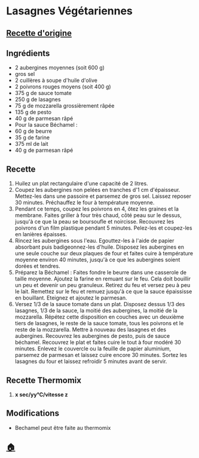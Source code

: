 # Lasagnes Végétariennes
## [Recette d'origine](https://cuisine.journaldesfemmes.fr/recette/312546-lasagnes-vegetariennes)

## Ingrédients

- 2 aubergines moyennes (soit 600 g)
- gros sel
- 2 cuillères à soupe d'huile d'olive
- 2 poivrons rouges moyens (soit 400 g)
- 375 g de sauce tomate
- 250 g de lasagnes
- 75 g de mozzarella grossièrement râpée
- 135 g de pesto
- 40 g de parmesan râpé
- Pour la sauce Béchamel :
- 60 g de beurre
- 35 g de farine
- 375 ml de lait
- 40 g de parmesan râpé

## Recette
1. Huilez un plat rectangulaire d'une capacité de 2 litres.
2. Coupez les aubergines non pelées en tranches d'1 cm d'épaisseur. Mettez-les dans une passoire et parsemez de gros sel. Laissez reposer 30 minutes. Préchauffez le four à température moyenne.
3. Pendant ce temps, coupez les poivrons en 4, ôtez les graines et la membrane. Faites griller à four très chaud, côté peau sur le dessus, jusqu'à ce que la peau se boursoufle et noircisse. Recouvrez les poivrons d'un film plastique pendant 5 minutes. Pelez-les et coupez-les en lanières épaisses.
4. Rincez les aubergines sous l'eau. Egouttez-les à l'aide de papier absorbant puis badigeonnez-les d'huile. Disposez les aubergines en une seule couche sur deux plaques de four et faites cuire à température moyenne environ 40 minutes, jusqu'à ce que les aubergines soient dorées et tendres.
5. Préparez la Béchamel : Faites fondre le beurre dans une casserole de taille moyenne. Ajoutez la farine en remuant sur le feu. Cela doit bouillir un peu et devenir un peu granuleux. Retirez du feu et versez peu à peu le lait. Remettez sur le feu et remuez jusqu'à ce que la sauce épaississe en bouillant. Eteignez et ajoutez le parmesan.
6. Versez 1/3 de la sauce tomate dans un plat. Disposez dessus 1/3 des lasagnes, 1/3 de la sauce, la moitié des aubergines, la moitié de la mozzarella. Répétez cette disposition en couches avec un deuxième tiers de lasagnes, le reste de la sauce tomate, tous les poivrons et le reste de la mozzarella. Mettre à nouveau des lasagnes et des aubergines. Recouvrez les aubergines de pesto, puis de sauce béchamel. Recouvrez le plat et faites cuire le tout à four modéré 30 minutes. Enlevez le couvercle ou la feuille de papier aluminium, parsemez de parmesan et laissez cuire encore 30 minutes. Sortez les lasagnes du four et laissez refroidir 5 minutes avant de servir. 

## Recette Thermomix
1. **x sec/yy°C/vitesse z**

## Modifications
- Bechamel peut être faite au thermomix


## [:house:](/)
